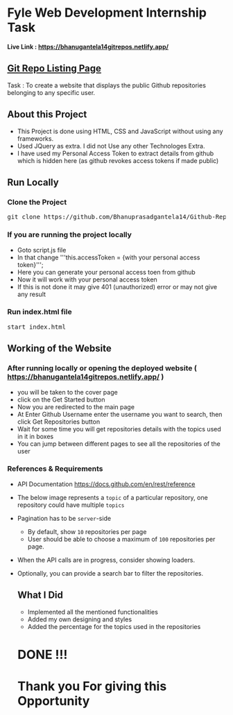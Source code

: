 <h1> Fyle Web Development Internship Task  </h1>

<b> Live Link : https://bhanugantela14gitrepos.netlify.app/</b>
<h2><a href="<h1>https://github.com/Bhanuprasadgantela14/Github-Repo-Listing-Page</h1>"> Git Repo Listing Page </a></h2>
Task : To create a website that displays the public Github repositories belonging to any specific user.


<h2>About this Project</h2>

- This Project is done using HTML, CSS and JavaScript without using any frameworks.
- Used JQuery as extra. I did not Use any other Technologes Extra.
- I have used my Personal Access Token to extract details from github which is hidden here (as github revokes access tokens if made public)

<h2>Run Locally</h2>

<h3>Clone the Project</h3>
<pre>git clone https://github.com/Bhanuprasadgantela14/Github-Repo-Listing-Page.git</pre>

### If you are running the project locally
- Goto script.js file
- In that change '''this.accessToken = {with your personal access token}''';
- Here you can generate your personal access toen from github 
- Now it will work with your personal access token
- If this is not done it may give 401 (unauthorized) error or may not give any result

<h3>Run index.html file</h3>
<pre>start index.html</pre>

<h2> Working of the Website</h2>

### After running locally or opening the deployed website ( https://bhanugantela14gitrepos.netlify.app/ )
- you will be taken to the cover page
- click on the Get Started button
- Now you are redirected to the main page
- At Enter Github Username enter the username you want to search, then click Get Repositories button
- Wait for some time you will get repositories details with the topics used in it in boxes
- You can jump between different pages to see all the repositories of the user

### References & Requirements

- API Documentation https://docs.github.com/en/rest/reference
- The below image represents a `topic` of a particular repository, one repository could have multiple `topics`
- Pagination has to be `server`-side
    - By default, show `10` repositories per page
    - User should be able to choose a maximum of `100` repositories per page.
- When the API calls are in progress, consider showing loaders.
- Optionally, you can provide a search bar to filter the repositories.

  ### <h2>What I Did</h2>
  - Implemented all the mentioned functionalities
  - Added my own designing and styles
  - Added the percentage for the topics used in the repositories

  <h1> DONE !!!</h1>
  <h1>Thank you For giving this Opportunity</h1>
  



